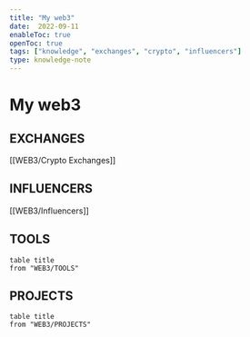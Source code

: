 ```yaml
---
title: "My web3"
date:  2022-09-11
enableToc: true
openToc: true
tags: ["knowledge", "exchanges", "crypto", "influencers"]
type: knowledge-note
---
```

# My web3
## EXCHANGES
[[WEB3/Crypto Exchanges]]

## INFLUENCERS
[[WEB3/Influencers]]

## TOOLS
```dataview
table title
from "WEB3/TOOLS"
```
## PROJECTS
```dataview
table title
from "WEB3/PROJECTS"
```
